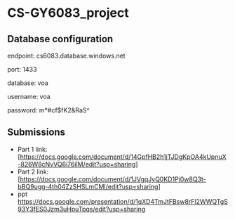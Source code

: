 # CS-GY6083_project

## Database configuration
endpoint: cs6083.database.windows.net

port: 1433

database: voa

username: voa

password: m*#cf$fK2&RaS^

## Submissions
- Part 1 link:
[https://docs.google.com/document/d/14GpfHB2h1jTJDgKpOA4kUpnuX-826W8cNvVQ6i76ilM/edit?usp=sharing]
- Part 2 link:
[https://docs.google.com/document/d/1JVgqJyQ0KD1Pj0w8Q3t-bBQ9ugg-4th04ZzSHSLmCMI/edit?usp=sharing]
- ppt
https://docs.google.com/presentation/d/1qXD4TmJtFBsw8rFl2WWQTgS93Y3fES0Jzm3uHpuTpqs/edit?usp=sharing
